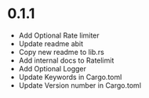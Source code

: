 # 0.1.1
- Add Optional Rate limiter
- Update readme abit
- Copy new readme to lib.rs
- Add internal docs to Ratelimit
- Add Optional Logger
- Update Keywords in Cargo.toml
- Update Version number in Cargo.toml